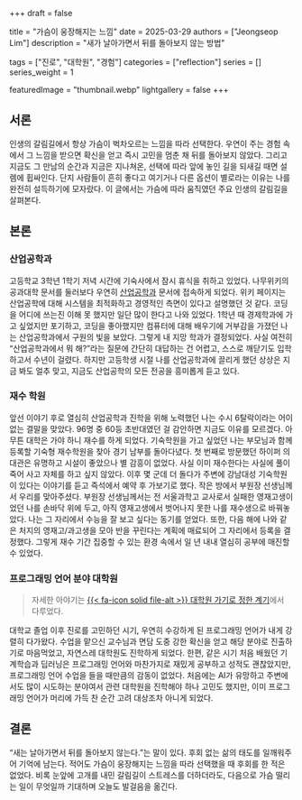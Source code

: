 +++
draft = false

title = "가슴이 웅장해지는 느낌"
date = 2025-03-29
authors = ["Jeongseop Lim"]
description = "새가 날아가면서 뒤를 돌아보지 않는 방법"

tags = ["진로", "대학원", "경험"]
categories = ["reflection"]
series = []
series_weight = 1

featuredImage = "thumbnail.webp"
lightgallery = false
+++

<!--more-->

## 서론

인생의 갈림길에서 항상 가슴이 벅차오르는 느낌을 따라 선택한다. 우연이 주는 경험 속에서 그 느낌을 받으면 확신을 얻고 즉시 고민을 멈춘 채 뒤를 돌아보지 않았다. 그리고 지금도 그 만남의 순간과 지금은 지나쳐온, 선택에 따라 앞에 놓인 길을 되새길 때면 설렘에 휩싸인다. 단지 사람들이 흔히 좋다고 여기거나 다른 옵션이 별로라는 이유는 나를 완전히 설득하기에 모자랐다. 이 글에서는 가슴에 따라 움직였던 주요 인생의 갈림길을 살펴본다.

## 본론

### 산업공학과

고등학교 3학년 1학기 저녁 시간에 기숙사에서 잠시 휴식을 취하고 있었다. 나무위키의 공과대학 문서를 둘러보다 우연히 [산업공학과](https://namu.wiki/w/%EC%82%B0%EC%97%85%EA%B3%B5%ED%95%99%EA%B3%BC) 문서에 접속하게 되었다. 위키 페이지는 산업공학에 대해 시스템을 최적화하고 경영적인 측면이 있다고 설명했던 것 같다. 코딩을 어디에 쓰는진 이해 못 했지만 일단 많이 한다고 나와 있었다. 1학년 때 경제학과에 가고 싶었지만 포기하고, 코딩을 좋아했지만 컴퓨터에 대해 배우기에 거부감을 가졌던 나는 산업공학과에서 구원의 빛을 보았다. 그렇게 내 지망 학과가 결정되었다. 사실 여전히 “산업공학과에서 뭐 해?”라는 질문에 간단히 대답하는 건 어렵고, 스스로 깨닫기도 입학하고서 수년이 걸렸다. 하지만 고등학생 시절 나를 산업공학과에 끌리게 했던 상상은 지금 봐도 얼추 맞고, 지금도 산업공학의 모든 전공을 흥미롭게 듣고 있다.

### 재수 학원

앞선 이야기 후로 열심히 산업공학과 진학을 위해 노력했던 나는 수시 6탈락이라는 어이없는 결말을 맞았다. 96명 중 60등 초반대였던 걸 감안하면 지금도 이유를 모르겠다. 아무튼 대학은 가야 하니 재수를 하게 되었다. 기숙학원을 가고 싶었던 나는 부모님과 함께 등록할 기숙형 재수학원을 찾아 경기 남부를 돌아다녔다. 첫 번째로 방문했던 하이퍼 의대관은 유명하고 시설이 좋았으나 별 감흥이 없었다. 사실 이미 재수한다는 사실에 풀이 죽어 사고 자체를 하고 싶지 않았다. 이후 몇 군데 더 돌다가 주변에 강남대성 기숙학원이 있다는 이야기를 듣고 즉석에서 예약 후 가보기로 했다. 작은 방에서 부원장 선생님께서 우리를 맞아주셨다. 부원장 선생님께서는 전 서울과학고 교사로서 실패한 영재고생이었던 나를 손바닥 위에 두고, 아직 영재고생에서 벗어나지 못한 나를 재수생으로 바꿔놓았다. 나는 그 자리에서 수능을 잘 보고 싶다는 동기를 얻었다. 또한, 다음 해에 나와 같은 처지의 영재고/과고생을 모아 반을 꾸린다는 계획에 매료되어 그 자리에서 등록을 결정했다. 그렇게 재수 기간 집중할 수 있는 환경 속에서 일 년 내내 열심히 공부에 매진할 수 있었다.

### 프로그래밍 언어 분야 대학원

> 자세한 아야기는 [{{< fa-icon solid file-alt >}} 대학원 가기로 정한 계기](../graduate-school-reason)에서 다루었다.

대학교 졸업 이후 진로를 고민하던 시기, 우연히 수강하게 된 프로그래밍 언어가 내게 강렬히 다가왔다. 수업을 맡으신 교수님과 면담 도중 강한 확신을 얻고 해당 분야로 진출하기로 마음먹었고, 자연스레 대학원도 진학하게 되었다. 한편, 같은 시기 처음 배웠던 기계학습과 딥러닝은 프로그래밍 언어와 마찬가지로 재밌게 공부하고 성적도 괜찮았지만, 프로그래밍 언어 수업을 들을 때만큼의 감동이 없었다. 처음에는 AI가 유망하고 주변에서도 많이 시도하는 분야여서 관련 대학원을 진학해야 하나 고민도 했지만, 이미 프로그래밍 언어가 머리에 가득 찬 순간 고려 대상조차 아니게 되었다.

## 결론

“새는 날아가면서 뒤를 돌아보지 않는다.”는 말이 있다. 후회 없는 삶의 태도를 일깨워주어 기억에 남는다. 적어도 가슴이 웅장해지는 느낌을 따라 선택했을 때 후회를 한 적은 없었다. 비록 눈앞에 고개를 내민 갈림길이 스트레스를 더하더라도, 다음으로 가슴 떨리는 일이 무엇일까 기대하며 오늘도 발걸음을 옮긴다.
